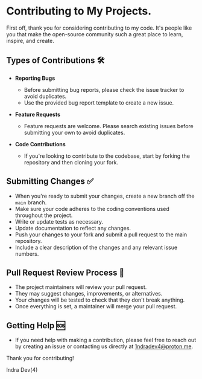 # Contributing to My Projects.

First off, thank you for considering contributing to my code. It's people like you that make the open-source community such a great place to learn, inspire, and create.

## Types of Contributions 🛠️

- **Reporting Bugs**
  - Before submitting bug reports, please check the issue tracker to avoid duplicates.
  - Use the provided bug report template to create a new issue.

- **Feature Requests**
  - Feature requests are welcome. Please search existing issues before submitting your own to avoid duplicates.

- **Code Contributions**
  - If you're looking to contribute to the codebase, start by forking the repository and then cloning your fork.

## Submitting Changes ✅

- When you're ready to submit your changes, create a new branch off the `main` branch.
- Make sure your code adheres to the coding conventions used throughout the project.
- Write or update tests as necessary.
- Update documentation to reflect any changes.
- Push your changes to your fork and submit a pull request to the main repository.
- Include a clear description of the changes and any relevant issue numbers.

## Pull Request Review Process 📝

- The project maintainers will review your pull request.
- They may suggest changes, improvements, or alternatives.
- Your changes will be tested to check that they don't break anything.
- Once everything is set, a maintainer will merge your pull request.

## Getting Help 🆘

- If you need help with making a contribution, please feel free to reach out by creating an issue or contacting us directly at 1ndradev4@proton.me.

Thank you for contributing!

Indra Dev(4)

